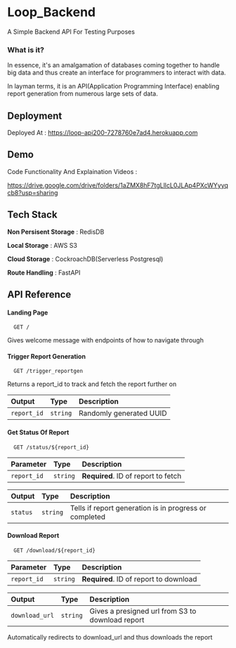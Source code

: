 
# Loop_Backend

A Simple Backend API For Testing Purposes

### What is it?

In essence, it's an amalgamation of databases coming together to handle big data and thus create an interface for programmers to interact with data.

In layman terms, it is an API(Application Programming Interface) enabling report generation from numerous large sets of data.



## Deployment

Deployed At : https://loop-api200-7278760e7ad4.herokuapp.com


## Demo

Code Functionality And Explaination Videos :

https://drive.google.com/drive/folders/1aZMX8hF7tgLllcL0JLAp4PXcWYyyqcb8?usp=sharing
## Tech Stack

**Non Persisent Storage** : RedisDB

**Local Storage** : AWS S3

**Cloud Storage** : CockroachDB(Serverless Postgresql)

**Route Handling** : FastAPI


## API Reference


#### Landing Page

```http
  GET /
```
Gives welcome message with endpoints of how to navigate through

#### Trigger Report Generation

```http
  GET /trigger_reportgen
```
Returns a report_id to track and fetch the report further on

| Output | Type     | Description                |
| :-------- | :------- | :------------------------- |
| `report_id` | `string` |  Randomly generated UUID       |


#### Get Status Of Report

```http
  GET /status/${report_id}
```

| Parameter | Type     | Description                       |
| :-------- | :------- | :-------------------------------- |
| `report_id`      | `string` | **Required**. ID of report to fetch |

| Output | Type     | Description                |
| :-------- | :------- | :------------------------- |
| `status` | `string` |  Tells if report generation is in progress or completed|

#### Download Report

```http
  GET /download/${report_id}
```
| Parameter | Type     | Description                       |
| :-------- | :------- | :-------------------------------- |
| `report_id`      | `string` | **Required**. ID of report to download |

| Output | Type     | Description                |
| :-------- | :------- | :------------------------- |
| `download_url` | `string` |  Gives a presigned url from S3 to download report|

Automatically redirects to download_url and thus downloads the report
